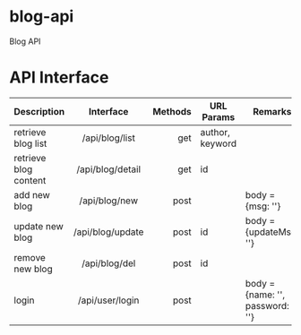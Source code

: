 # blog-api

Blog API

# API Interface

| Description           |    Interface     | Methods | URL Params      | Remarks                         |
| --------------------- | :--------------: | ------: | --------------- | ------------------------------- |
| retrieve blog list    |  /api/blog/list  |     get | author, keyword |                                 |
| retrieve blog content | /api/blog/detail |     get | id              |                                 |
| add new blog          |  /api/blog/new   |    post |                 | body = {msg: ''}                |
| update new blog       | /api/blog/update |    post | id              | body = {updateMsg: ''}          |
| remove new blog       |  /api/blog/del   |    post | id              |                                 |
| login                 | /api/user/login  |    post |                 | body = {name: '', password: ''} |
